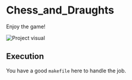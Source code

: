 # Chess_and_Draughts

Enjoy the game!

![Project visual](http://1.bp.blogspot.com/-Ykuly6nYFTg/UJii7SLk6tI/AAAAAAAADWU/0fy3TZb6ua8/s1600/Geri%27s+Game.jpg)

## Execution
 You have a good `makefile` here to handle the job.
